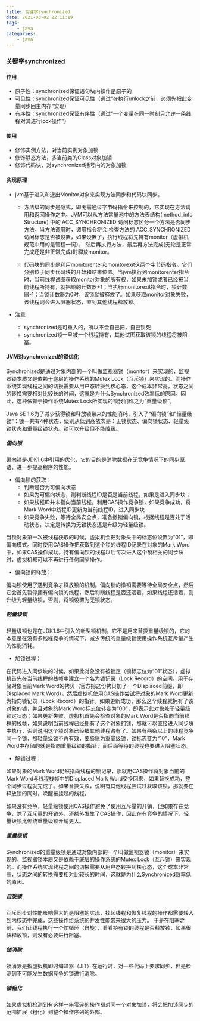```yaml
---
title: 关键字synchronized
date: 2021-03-02 22:11:19
tags:
    - java
categories:
    - java
---
```


### 关键字synchronized

#### 作用

* 原子性：synchronized保证语句块内操作是原子的
* 可见性：synchronized保证可见性（通过“在执行unlock之前，必须先把此变量同步回主内存”实现）
* 有序性：synchronized保证有序性（通过“一个变量在同一时刻只允许一条线程对其进行lock操作”）

#### 使用

* 修饰实例方法，对当前实例对象加锁
* 修饰静态方法，多当前类的Class对象加锁
* 修饰代码块，对synchronized括号内的对象加锁

#### 实现原理

* jvm基于进入和退出Monitor对象来实现方法同步和代码块同步。

    * 方法级的同步是隐式，即无需通过字节码指令来控制的，它实现在方法调用和返回操作之中。JVM可以从方法常量池中的方法表结构(method_info Structure) 中的 ACC_SYNCHRONIZED 访问标志区分一个方法是否同步方法。当方法调用时，调用指令将会 检查方法的 ACC_SYNCHRONIZED 访问标志是否被设置，如果设置了，执行线程将先持有monitor（虚拟机规范中用的是管程一词）， 然后再执行方法，最后再方法完成(无论是正常完成还是非正常完成)时释放monitor。
     
    * 代码块的同步是利用monitorenter和monitorexit这两个字节码指令。它们分别位于同步代码块的开始和结束位置。当jvm执行到monitorenter指令时，当前线程试图获取monitor对象的所有权，如果未加锁或者已经被当前线程所持有，就把锁的计数器+1；当执行monitorexit指令时，锁计数器-1；当锁计数器为0时，该锁就被释放了。如果获取monitor对象失败，该线程则会进入阻塞状态，直到其他线程释放锁。
  
* 注意    
    * synchronized是可重入的，所以不会自己把，自己锁死
    * synchronized锁一旦被一个线程持有，其他试图获取该锁的线程将被阻塞。

#### JVM对synchronized的锁优化

Synchronized是通过对象内部的一个叫做监视器锁（monitor）来实现的，监视器锁本质又是依赖于底层的操作系统的Mutex Lock（互斥锁）来实现的。而操作系统实现线程之间的切换需要从用户态转换到核心态，这个成本非常高，状态之间的转换需要相对比较长的时间，这就是为什么Synchronized效率低的原因。因此，这种依赖于操作系统Mutex Lock所实现的锁我们称之为“重量级锁”。

Java SE 1.6为了减少获得锁和释放锁带来的性能消耗，引入了“偏向锁”和“轻量级锁”：锁一共有4种状态，级别从低到高依次是：无锁状态、偏向锁状态、轻量级锁状态和重量级锁状态。锁可以升级但不能降级。

##### 偏向锁
偏向锁是JDK1.6中引用的优化，它的目的是消除数据在无竞争情况下的同步原语，进一步提高程序的性能。

* 偏向锁的获取：
    * 判断是否为可偏向状态
    * 如果为可偏向状态，则判断线程ID是否是当前线程，如果是进入同步块；
    * 如果线程ID并未指向当前线程，利用CAS操作竞争锁，如果竞争成功，将Mark Word中线程ID更新为当前线程ID，进入同步块
    * 如果竞争失败，等待全局安全点，准备撤销偏向锁，根据线程是否处于活动状态，决定是转换为无锁状态还是升级为轻量级锁。

当锁对象第一次被线程获取的时候，虚拟机会把对象头中的标志位设置为“01”，即偏向模式。同时使用CAS操作把获取到这个锁的线程ID记录在对象的Mark Word中，如果CAS操作成功。持有偏向锁的线程以后每次进入这个锁相关的同步块时，虚拟机都可以不再进行任何同步操作。

* 偏向锁的释放：

偏向锁使用了遇到竞争才释放锁的机制。偏向锁的撤销需要等待全局安全点，然后它会首先暂停拥有偏向锁的线程，然后判断线程是否还活着，如果线程还活着，则升级为轻量级锁，否则，将锁设置为无锁状态。

##### 轻量级锁
轻量级锁也是在JDK1.6中引入的新型锁机制。它不是用来替换重量级锁的，它的本意是在没有多线程竞争的情况下，减少传统的重量级锁使用操作系统互斥量产生的性能消耗。

* 加锁过程：

在代码进入同步块的时候，如果此对象没有被锁定（锁标志位为“01”状态），虚拟机首先在当前线程的栈帧中建立一个名为锁记录（Lock Record）的空间，用于存储对象目前Mark Word的拷贝（官方把这份拷贝加了一个Displaced前缀，即Displaced Mark Word）。然后虚拟机使用CAS操作尝试将对象的Mark Word更新为指向锁记录（Lock Record）的指针。如果更新成功，那么这个线程就拥有了该对象的锁，并且对象的Mark Word标志位转变为“00”，即表示此对象处于轻量级锁定状态；如果更新失败，虚拟机首先会检查对象的Mark Word是否指向当前线程的栈帧，如果说明当前线程已经拥有了这个对象的锁，那就可以直接进入同步块中执行，否则说明这个锁对象已经被其他线程占有了。如果有两条以上的线程竞争同一个锁，那轻量级锁不再有效，要膨胀为重量级锁，锁标志变为“10”，Mark Word中存储的就是指向重量级锁的指针，而后面等待的线程也要进入阻塞状态。

* 解锁过程：

如果对象的Mark Word仍然指向线程的锁记录，那就用CAS操作将对象当前的Mark Word与线程栈帧中的Displaced Mark Word交换回来，如果替换成功，整个同步过程就完成了。如果替换失败，说明有其他线程尝试过获取该锁，那就要在释放锁的同时，唤醒被挂起的线程。

如果没有竞争，轻量级锁使用CAS操作避免了使用互斥量的开销，但如果存在竞争，除了互斥量的开销外，还额外发生了CAS操作，因此在有竞争的情况下，轻量级锁比传统重量级锁开销更大。

##### 重量级锁
Synchronized的重量级锁是通过对象内部的一个叫做监视器锁（monitor）来实现的，监视器锁本质又是依赖于底层的操作系统的Mutex Lock（互斥锁）来实现的。而操作系统实现线程之间的切换需要从用户态转换到核心态，这个成本非常高，状态之间的转换需要相对比较长的时间，这就是为什么Synchronized效率低的原因。

##### 自旋锁
互斥同步对性能影响最大的是阻塞的实现，挂起线程和恢复线程的操作都需要转入到内核态中完成，这些操作给系统的并发性能带来很大的压力。
于是在阻塞之前，我们让线程执行一个忙循环（自旋），看看持有锁的线程是否释放锁，如果很快释放锁，则没有必要进行阻塞。

##### 锁消除
锁消除是指虚拟机即时编译器（JIT）在运行时，对一些代码上要求同步，但是检测到不可能发生数据竞争的锁进行消除。

##### 锁粗化
如果虚拟机检测到有这样一串零碎的操作都对同一个对象加锁，将会把加锁同步的范围扩展（粗化）到整个操作序列的外部。
